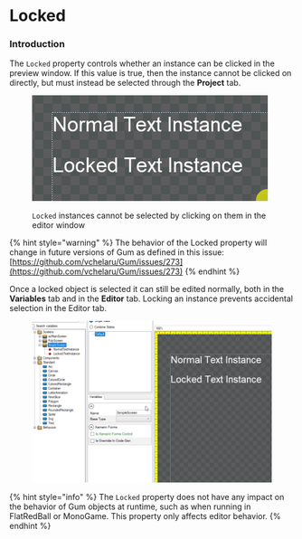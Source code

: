 # Locked

### Introduction

The `Locked` property controls whether an instance can be clicked in the preview window. If this value is true, then the instance cannot be clicked on directly, but must instead be selected through the **Project** tab.

<figure><img src="../../../.gitbook/assets/05_09 56 30.gif" alt=""><figcaption><p><code>Locked</code> instances cannot be selected by clicking on them in the editor window</p></figcaption></figure>



{% hint style="warning" %}
The behavior of the Locked property will change in future versions of Gum as defined in this issue:\
[https://github.com/vchelaru/Gum/issues/273](https://github.com/vchelaru/Gum/issues/273)
{% endhint %}

Once a locked object is selected it can still be edited normally, both in the **Variables** tab and in the **Editor** tab. Locking an instance prevents accidental selection in the Editor tab.

<figure><img src="../../../.gitbook/assets/05_09 57 33.gif" alt=""><figcaption></figcaption></figure>

{% hint style="info" %}
The `Locked` property does not have any impact on the behavior of Gum objects at runtime, such as when running in FlatRedBall or MonoGame. This property only affects editor behavior.
{% endhint %}
